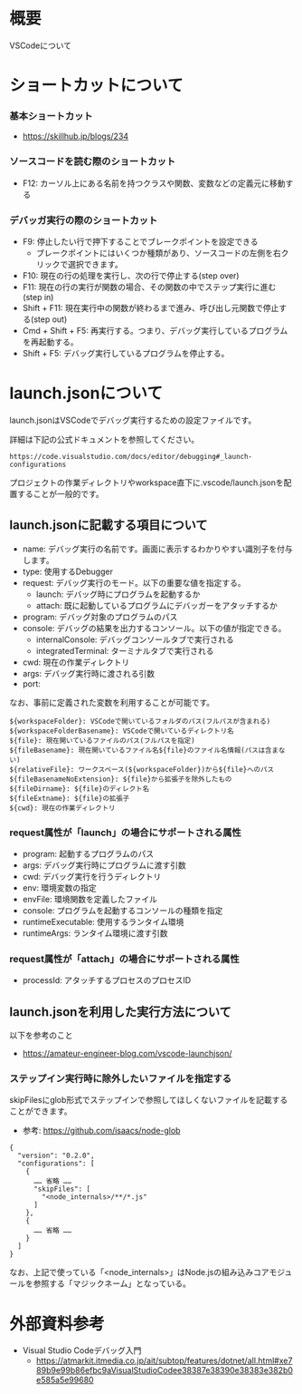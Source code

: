# 概要
VSCodeについて

# ショートカットについて

### 基本ショートカット
- https://skillhub.jp/blogs/234

### ソースコードを読む際のショートカット
- F12: カーソル上にある名前を持つクラスや関数、変数などの定義元に移動する

### デバッガ実行の際のショートカット

- F9:  停止したい行で押下することでブレークポイントを設定できる
  - ブレークポイントにはいくつか種類があり、ソースコードの左側を右クリックで選択できます。
- F10: 現在の行の処理を実行し、次の行で停止する(step over)
- F11: 現在の行の実行が関数の場合、その関数の中でステップ実行に進む(step in)
- Shift + F11: 現在実行中の関数が終わるまで進み、呼び出し元関数で停止する(step out)
- Cmd + Shift + F5: 再実行する。つまり、デバッグ実行しているプログラムを再起動する。
- Shift + F5: デバッグ実行しているプログラムを停止する。


# launch.jsonについて
launch.jsonはVSCodeでデバッグ実行するための設定ファイルです。

詳細は下記の公式ドキュメントを参照してください。
```
https://code.visualstudio.com/docs/editor/debugging#_launch-configurations
```

プロジェクトの作業ディレクトリやworkspace直下に.vscode/launch.jsonを配置することが一般的です。

## launch.jsonに記載する項目について

- name: デバッグ実行の名前です。画面に表示するわかりやすい識別子を付与します。
- type: 使用するDebugger
- request: デバッグ実行のモード。以下の重要な値を指定する。
  - launch: デバッグ時にプログラムを起動するか
  - attach: 既に起動しているプログラムにデバッガーをアタッチするか
- program: デバッグ対象のプログラムのパス
- console: デバッグの結果を出力するコンソール。以下の値が指定できる。
  - internalConsole: デバッグコンソールタブで実行される
  - integratedTerminal: ターミナルタブで実行される
- cwd: 現在の作業ディレクトリ
- args: デバッグ実行時に渡される引数
- port: 


なお、事前に定義された変数を利用することが可能です。
```
${workspaceFolder}: VSCodeで開いているフォルダのパス(フルパスが含まれる)
${workspaceFolderBasename}: VSCodeで開いているディレクトリ名
${file}: 現在開いているファイルのパス(フルパスを指定)
${fileBasename}: 現在開いているファイル名${file}のファイル名情報(パスは含まない)
${relativeFile}: ワークスペース(${workspaceFolder})から${file}へのパス
${fileBasenameNoExtension}: ${file}から拡張子を除外したもの
${fileDirname}: ${file}のディレクト名
${fileExtname}: ${file}の拡張子
${cwd}: 現在の作業ディレクトリ
```

### request属性が「launch」の場合にサポートされる属性
- program: 起動するプログラムのパス
- args: デバッグ実行時にプログラムに渡す引数
- cwd: デバッグ実行を行うディレクトリ
- env: 環境変数の指定
- envFile: 環境関数を定義したファイル
- console: プログラムを起動するコンソールの種類を指定
- runtimeExecutable: 使用するランタイム環境
- runtimeArgs: ランタイム環境に渡す引数


### request属性が「attach」の場合にサポートされる属性
- processId: アタッチするプロセスのプロセスID


## launch.jsonを利用した実行方法について
以下を参考のこと
- https://amateur-engineer-blog.com/vscode-launchjson/


### ステップイン実行時に除外したいファイルを指定する
skipFilesにglob形式でステップインで参照してほしくないファイルを記載することができます。
- 参考: https://github.com/isaacs/node-glob
```
{
  "version": "0.2.0",
  "configurations": [
    {
      …… 省略 ……
      "skipFiles": [
        "<node_internals>/**/*.js"
      ]
    },
    {
      …… 省略 ……
    }
  ]
}
```

なお、上記で使っている「<node_internals>」はNode.jsの組み込みコアモジュールを参照する「マジックネーム」となっている。


# 外部資料参考
- Visual Studio Codeデバッグ入門
  - https://atmarkit.itmedia.co.jp/ait/subtop/features/dotnet/all.html#xe789b9e99b86efbc9aVisualStudioCodee38387e38390e38383e382b0e585a5e99680
